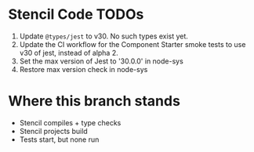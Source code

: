 # Stencil Code TODOs
1. Update `@types/jest` to v30. No such types exist yet.
2. Update the CI workflow for the Component Starter smoke tests to use v30 of jest, instead of alpha 2.
3. Set the max version of Jest to '30.0.0' in node-sys
4. Restore max version check in node-sys

# Where this branch stands

- Stencil compiles + type checks
- Stencil projects build
- Tests start, but none run